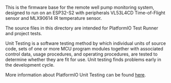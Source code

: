 This is the firmware base for the remote well pump monitoring system, designed 
to run on an ESP32-S2 with peripherals VL53L4CD Time-of-Flight sensor and 
MLX90614 IR temperature sensor.

The source files in this directory are intended for PlatformIO Test Runner 
and project tests. 

Unit Testing is a software testing method by which individual 
units of source code, sets of one or more MCU program modules together with associated
control data, usage procedures, and operating procedures, are tested to
determine whether they are fit for use. Unit testing finds problems early
in the development cycle.

More information about PlatformIO Unit Testing can be found [here](https://docs.platformio.org/en/latest/advanced/unit-testing/index.html).

